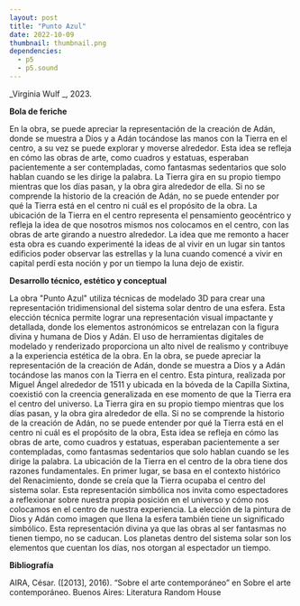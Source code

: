 ```yaml
---
layout: post
title: "Punto Azul"
date: 2022-10-09
thumbnail: thumbnail.png
dependencies:
  - p5
  - p5.sound
---
```


<div id="div-sketch">
  <script type="text/javascript" src="sketch.js"></script>
</div>

_Virginia Wulf _, 2023.

**Bola de feriche**

En la obra, se puede apreciar la representación de la creación de Adán, donde se muestra a Dios y a Adán tocándose las manos con la Tierra en el centro, a su vez se puede explorar y moverse alrededor. Esta idea se refleja en cómo las obras de arte, como cuadros y estatuas, esperaban pacientemente a ser contempladas, como fantasmas sedentarios que solo hablan cuando se les dirige la palabra.
 La Tierra gira en su propio tiempo mientras que los días pasan, y la obra gira alrededor de ella. Si no se comprende la historio de la creación de Adán, no se puede entender por qué la Tierra está en el centro ni cuál es el propósito de la obra.
La ubicación de la Tierra en el centro representa el pensamiento geocéntrico y refleja la idea de que nosotros mismos nos colocamos en el centro, con las obras de arte girando a nuestro alrededor. 
La idea que me remonto a hacer esta obra es cuando experimenté la ideas de al vivir en un lugar sin tantos edificios poder observar las estrellas y la luna cuando comencé a vivir en capital perdí esta noción y por un tiempo la luna dejo de existir.

**Desarrollo técnico, estético y conceptual**

La obra "Punto Azul" utiliza técnicas de modelado 3D para crear una representación tridimensional del sistema solar dentro de una esfera. Esta elección técnica permite lograr una representación visual impactante y detallada, donde los elementos astronómicos se entrelazan con la figura divina y humana de Dios y Adán. El uso de herramientas digitales de modelado y renderizado proporciona un alto nivel de realismo y contribuye a la experiencia estética de la obra.
En la obra, se puede apreciar la representación de la creación de Adán, donde se muestra a Dios y a Adán tocándose las manos con la Tierra en el centro. Esta pintura, realizada por Miguel Ángel alrededor de 1511 y ubicada en la bóveda de la Capilla Sixtina, coexistió con la creencia generalizada en ese momento de que la Tierra era el centro del universo.  La Tierra gira en su propio tiempo mientras que los días pasan, y la obra gira alrededor de ella. Si no se comprende la historio de la creación de Adán, no se puede entender por qué la Tierra está en el centro ni cuál es el propósito de la obra, Esta idea se refleja en cómo las obras de arte, como cuadros y estatuas, esperaban pacientemente a ser contempladas, como fantasmas sedentarios que solo hablan cuando se les dirige la palabra.
La ubicación de la Tierra en el centro de la obra tiene dos razones fundamentales. En primer lugar, se basa en el contexto histórico del Renacimiento, donde se creía que la Tierra ocupaba el centro del sistema solar. Esta representación simbólica nos invita como espectadores a reflexionar sobre nuestra propia posición en el universo y cómo nos colocamos en el centro de nuestra experiencia.
La elección de la pintura de Dios y Adán como imagen que llena la esfera también tiene un significado simbólico. Esta representación divina ya que las obras al ser fantasmas no tienen tiempo, no se caducan. Los planetas dentro del sistema solar son los elementos que cuentan los días, nos otorgan al espectador un tiempo.


**Bibliografía**

AIRA, César. ([2013], 2016). “Sobre el arte contemporáneo” en Sobre el arte contemporáneo. Buenos Aires: Literatura Random House